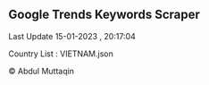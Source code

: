 

## Google Trends Keywords Scraper 
 
Last Update 15-01-2023 , 20:17:04

Country List :
VIETNAM.json



© Abdul Muttaqin 
